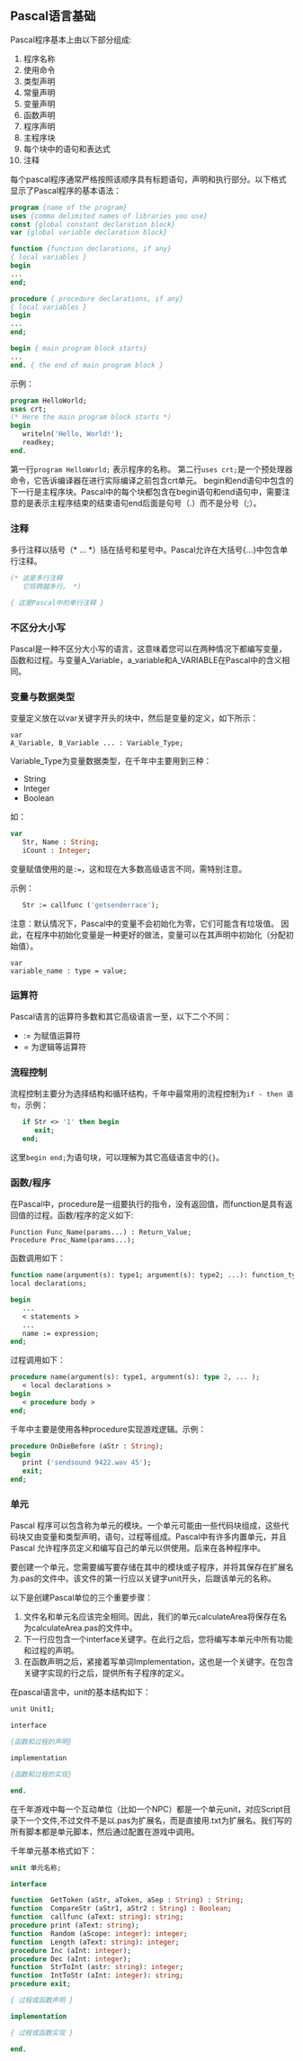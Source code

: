 ## Pascal语言基础

Pascal程序基本上由以下部分组成:

1. 程序名称
2. 使用命令
3. 类型声明
4. 常量声明
5. 变量声明
6. 函数声明
7. 程序声明
8. 主程序块
9. 每个块中的语句和表达式
10. 注释

每个pascal程序通常严格按照该顺序具有标题语句，声明和执行部分。以下格式显示了Pascal程序的基本语法：

```pascal
program {name of the program}
uses {comma delimited names of libraries you use}
const {global constant declaration block}
var {global variable declaration block}

function {function declarations, if any}
{ local variables }
begin
...
end;

procedure { procedure declarations, if any}
{ local variables }
begin
...
end;

begin { main program block starts}
...
end. { the end of main program block }
```

示例：
```pascal
program HelloWorld;
uses crt;
(* Here the main program block starts *)
begin
   writeln('Hello, World!');
   readkey;
end. 
```

第一行`program HelloWorld;` 表示程序的名称。
第二行`uses crt;`是一个预处理器命令，它告诉编译器在进行实际编译之前包含crt单元。
begin和end语句中包含的下一行是主程序块。Pascal中的每个块都包含在begin语句和end语句中，需要注意的是表示主程序结束的结束语句end后面是句号（.）而不是分号（;）。

### 注释

多行注释以括号（* ... *）括在括号和星号中。Pascal允许在大括号{...}中包含单行注释。

```pascal
(* 这是多行注释
   它将跨越多行。 *)

{ 这是Pascal中的单行注释 }
```

### 不区分大小写

Pascal是一种不区分大小写的语言，这意味着您可以在两种情况下都编写变量，函数和过程。与变量A_Variable，a_variable和A_VARIABLE在Pascal中的含义相同。

### 变量与数据类型

变量定义放在以var关键字开头的块中，然后是变量的定义，如下所示：

```
var
A_Variable, B_Variable ... : Variable_Type;
```

Variable_Type为变量数据类型，在千年中主要用到三种：

- String
- Integer
- Boolean

如：
```pascal
var
   Str, Name : String;
   iCount : Integer;
```

变量赋值使用的是`:=`，这和现在大多数高级语言不同，需特别注意。

示例：
```pascal
   Str := callfunc ('getsenderrace');
```

注意：默认情况下，Pascal中的变量不会初始化为零，它们可能含有垃圾值。 因此，在程序中初始化变量是一种更好的做法，变量可以在其声明中初始化（分配初始值）。

```
var
variable_name : type = value;
```

### 运算符

Pascal语言的运算符多数和其它高级语言一至，以下二个不同：

- := 为赋值运算符
- =  为逻辑等运算符

### 流程控制

流程控制主要分为选择结构和循环结构，千年中最常用的流程控制为`if - then 语句`，示例：

```pascal
   if Str <> '1' then begin
      exit;
   end;
```

这里`begin end;`为语句块，可以理解为其它高级语言中的`{}`。

### 函数/程序

在Pascal中，procedure是一组要执行的指令，没有返回值，而function是具有返回值的过程。函数/程序的定义如下: 

```
Function Func_Name(params...) : Return_Value;
Procedure Proc_Name(params...);
```

函数调用如下：

```pascal
function name(argument(s): type1; argument(s): type2; ...): function_type;
local declarations;

begin
   ...
   < statements >
   ...
   name := expression;
end;
```

过程调用如下：
```pascal
procedure name(argument(s): type1, argument(s): type 2, ... );
   < local declarations >
begin
   < procedure body >
end;
```

千年中主要是使用各种procedure实现游戏逻辑。示例：

```pascal
procedure OnDieBefore (aStr : String);
begin
   print ('sendsound 9422.wav 45');
   exit;
end;
```

### 单元

Pascal 程序可以包含称为单元的模块。一个单元可能由一些代码块组成，这些代码块又由变量和类型声明，语句，过程等组成。Pascal中有许多内置单元，并且 Pascal 允许程序员定义和编写自己的单元以供使用。后来在各种程序中。

要创建一个单元，您需要编写要存储在其中的模块或子程序，并将其保存在扩展名为.pas的文件中。该文件的第一行应以关键字unit开头，后跟该单元的名称。

以下是创建Pascal单位的三个重要步骤：
1. 文件名和单元名应该完全相同。因此，我们的单元calculateArea将保存在名为calculateArea.pas的文件中。
2. 下一行应包含一个interface关键字。在此行之后，您将编写本单元中所有功能和过程的声明。
3. 在函数声明之后，紧接着写单词Implementation，这也是一个关键字。在包含关键字实现的行之后，提供所有子程序的定义。

在pascal语言中，unit的基本结构如下：
```pascal
unit Unit1;  

interface  

{函数和过程的声明}

implementation  

{函数和过程的实现}

end.
```

在千年游戏中每一个互动单位（比如一个NPC）都是一个单元unit，对应Script目录下一个文件,不过文件不是以.pas为扩展名，而是直接用.txt为扩展名。我们写的所有脚本都是单元脚本，然后通过配置在游戏中调用。

千年单元基本格式如下：

```pascal
unit 单元名称;

interface

function  GetToken (aStr, aToken, aSep : String) : String;
function  CompareStr (aStr1, aStr2 : String) : Boolean;
function  callfunc (aText: string): string;
procedure print (aText: string);
function  Random (aScope: integer): integer;
function  Length (aText: string): integer;
procedure Inc (aInt: integer);
procedure Dec (aInt: integer);
function  StrToInt (astr: string): integer;
function  IntToStr (aInt: integer): string;
procedure exit;

{ 过程或函数声明 }

implementation

{ 过程或函数实现 }

end.
```